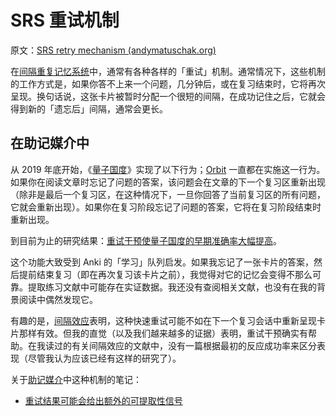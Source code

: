 # SRS 重试机制

原文：[SRS retry mechanism (andymatuschak.org)](https://notes.andymatuschak.org/z2GB3wDnERaJr2337zGJdb5Gnr7tURrfmoxu)

在[间隔重复记忆系统](https://notes.andymatuschak.org/z4eXdSMJFv2qVGXSUEKH4vdcHBrLHcFY1ZGfC)中，通常有各种各样的「重试」机制。通常情况下，这些机制的工作方式是，如果你答不上来一个问题，几分钟后，或在复习结束时，它将再次呈现。换句话说，这张卡片被暂时分配一个很短的间隔，在成功记住之后，它就会得到新的「遗忘后」间隔，通常会更长。

## 在助记媒介中

从 2019 年底开始，《[量子国度](https://notes.andymatuschak.org/z2fBHADWa93EZTuNzuww7V3Vi587ZyZ4FHTHm)》实现了以下行为；[Orbit](https://notes.andymatuschak.org/z72ioKyd4X48WndtAsfkhnKwsD8o5PaaT384o) 一直都在实施这一行为。如果你在阅读文章时忘记了问题的答案，该问题会在文章的下一个复习区重新出现（除非是最后一个复习区，在这种情况下，一旦你回答了当前复习区的所有问题，它就会重新出现）。如果你在复习阶段忘记了问题的答案，它将在复习阶段结束时重新出现。

到目前为止的研究结果：[重试干预使量子国度的早期准确率大幅提高](https://notes.andymatuschak.org/z26sYZAf3H5ohZTM2eaAosMRNwLkXiRKDsAJ)。

这个功能大致受到 Anki 的「学习」队列启发。如果我忘记了一张卡片的答案，然后提前结束复习（即在再次复习该卡片之前），我觉得对它的记忆会变得不那么可靠。提取练习文献中可能存在实证数据。我还没有查阅相关文献，也没有在我的背景阅读中偶然发现它。

有趣的是，[间隔效应](https://notes.andymatuschak.org/z5oCe7JTrkYfmb6SHE4n5HxisE7PdwS6nmXEw)表明，这种快速重试可能不如在下一个复习会话中重新呈现卡片那样有效。但我的直觉（以及我们越来越多的证据）表明，重试干预确实有帮助。在我读过的有关间隔效应的文献中，没有一篇根据最初的反应成功率来区分表现（尽管我认为应该已经有这样的研究了）。

关于[助记媒介](https://notes.andymatuschak.org/z4rRX3qwSSJRsEkdXKwH2shamgHNeRthrMLiF)中这种机制的笔记：

- [重试结果可能会给出额外的可提取性信号](https://notes.andymatuschak.org/zq2kRQRbZ5ykqy6TWtece3NscvMdjYRUZFr)